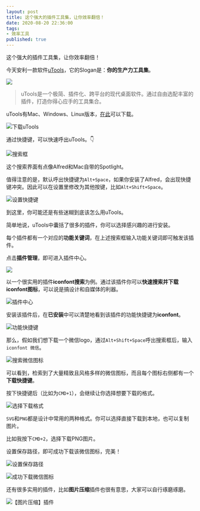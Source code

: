 ```yaml
---
layout: post
title: 这个强大的插件工具集，让你效率翻倍！
date: 2020-08-20 22:36:00
tags: 
- 效率工具
published: true
---
```




这个强大的插件工具集，让你效率翻倍！


今天安利一款软件[uTools](https://u.tools "uTools官网")，它的Slogan是：**你的生产力工具集**。

![](https://figurebed-iseex.oss-cn-hangzhou.aliyuncs.com/img/20200819211423.png )


> uTools是一个极简、插件化、跨平台的现代桌面软件。通过自由选配丰富的插件，打造你得心应手的工具集合。



uTools有Mac、Windows、Linux版本，[在此](https://u.tools/download.html "uTools下载")可以下载。

![下载uTools](https://figurebed-iseex.oss-cn-hangzhou.aliyuncs.com/img/20200819210945.png)

通过快捷键，可以快速呼出uTools。👇

![搜索框](https://figurebed-iseex.oss-cn-hangzhou.aliyuncs.com/img/20200819212900.png)

这个搜索界面有点像Alfred和Mac自带的Spotlight。

值得注意的是，默认呼出快捷键为`Alt+Space`，如果你安装了Alfred，会出现快捷键冲突。因此可以在设置里修改为其他按键，比如`Alt+Shift+Space`。

![设置快捷键](https://figurebed-iseex.oss-cn-hangzhou.aliyuncs.com/img/20200819213312.png)

到这里，你可能还是有些迷糊到底该怎么用uTools。

简单地说，uTools中囊括了很多的插件，你可以选择感兴趣的进行安装。

每个插件都有一个对应的**功能关键词**，在上述搜索框输入功能关键词即可触发该插件。

点击**插件管理**，即可进入插件中心。

![](https://figurebed-iseex.oss-cn-hangzhou.aliyuncs.com/img/20200819213739.png )

以一个很实用的插件**iconfont搜索**为例。通过该插件你可以**快速搜索并下载iconfont图标**，可以说是搞设计和自媒体的利器。

![插件中心](https://figurebed-iseex.oss-cn-hangzhou.aliyuncs.com/img/20200819214050.png)

安装该插件后，在**已安装**中可以清楚地看到该插件的功能快捷键为**iconfont**。

![功能快捷键](https://figurebed-iseex.oss-cn-hangzhou.aliyuncs.com/img/20200819214353.png)

那么，假如我们想下载一个微信logo，通过`Alt+Shift+Space`呼出搜索框后，输入`iconfont 微信`。

![搜索微信图标](https://figurebed-iseex.oss-cn-hangzhou.aliyuncs.com/img/20200819214616.png)

可以看到，检索到了大量精致且风格多样的微信图标，而且每个图标右侧都有一个**下载快捷键**。

按下快捷键后（比如为`CMD+1`），会继续让你选择想要下载的格式。

![选择下载格式](https://figurebed-iseex.oss-cn-hangzhou.aliyuncs.com/img/20200819214902.png)

`SVG`和`PNG`都是设计中常用的两种格式。你可以选择直接下载到本地，也可以复制图片。

比如我按下`CMD+2`，选择下载PNG图片。

设置保存路径，即可成功下载该微信图标，完美！

![设置保存路径](https://figurebed-iseex.oss-cn-hangzhou.aliyuncs.com/img/20200819215147.png)

![成功下载微信图标](https://figurebed-iseex.oss-cn-hangzhou.aliyuncs.com/img/20200819215234.png)

还有很多实用的插件，比如**图片压缩**插件也很有意思，大家可以自行琢磨琢磨。

![【图片压缩】插件](https://figurebed-iseex.oss-cn-hangzhou.aliyuncs.com/img/20200819215602.png)


